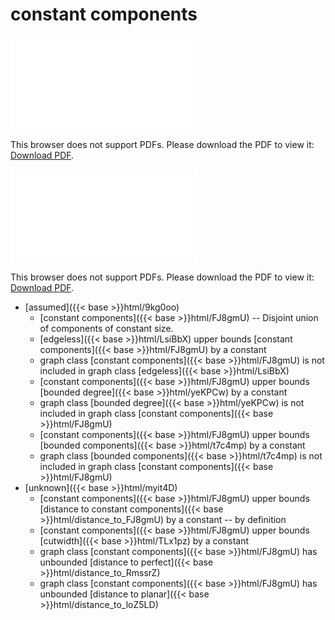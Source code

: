 # constant components




<object data="../local_FJ8gmU.pdf" type="application/pdf" width="100%" height="480px"><embed src="../local_FJ8gmU.pdf"><p>This browser does not support PDFs. Please download the PDF to view it: <a href="../local_FJ8gmU.pdf">Download PDF</a>.</p></embed></object>


<object data="../inclusions_FJ8gmU.pdf" type="application/pdf" width="100%" height="480px"><embed src="../inclusions_FJ8gmU.pdf"><p>This browser does not support PDFs. Please download the PDF to view it: <a href="../inclusions_FJ8gmU.pdf">Download PDF</a>.</p></embed></object>

*  [assumed]({{< base >}}html/9kg0oo)
    * [constant components]({{< base >}}html/FJ8gmU) -- Disjoint union of components of constant size.
    * [edgeless]({{< base >}}html/LsiBbX) upper bounds [constant components]({{< base >}}html/FJ8gmU) by a constant
    * graph class [constant components]({{< base >}}html/FJ8gmU) is not included in graph class [edgeless]({{< base >}}html/LsiBbX)
    * [constant components]({{< base >}}html/FJ8gmU) upper bounds [bounded degree]({{< base >}}html/yeKPCw) by a constant
    * graph class [bounded degree]({{< base >}}html/yeKPCw) is not included in graph class [constant components]({{< base >}}html/FJ8gmU)
    * [constant components]({{< base >}}html/FJ8gmU) upper bounds [bounded components]({{< base >}}html/t7c4mp) by a constant
    * graph class [bounded components]({{< base >}}html/t7c4mp) is not included in graph class [constant components]({{< base >}}html/FJ8gmU)
*  [unknown]({{< base >}}html/myit4D)
    * [constant components]({{< base >}}html/FJ8gmU) upper bounds [distance to constant components]({{< base >}}html/distance_to_FJ8gmU) by a constant -- by definition
    * [constant components]({{< base >}}html/FJ8gmU) upper bounds [cutwidth]({{< base >}}html/TLx1pz) by a constant
    * graph class [constant components]({{< base >}}html/FJ8gmU) has unbounded [distance to perfect]({{< base >}}html/distance_to_RmssrZ)
    * graph class [constant components]({{< base >}}html/FJ8gmU) has unbounded [distance to planar]({{< base >}}html/distance_to_loZ5LD)
